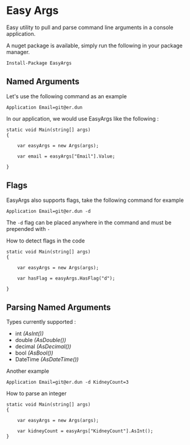 # Easy Args

Easy utility to pull and parse command line arguments in a console application.

A nuget package is available, simply run the following in your package manager.

    Install-Package EasyArgs

## Named Arguments

Let's use the following command as an example
    
    Application Email=git@er.dun

In our application, we would use EasyArgs like the following :

    static void Main(string[] args)
    {
    
        var easyArgs = new Args(args);

        var email = easyArgs["Email"].Value;
        
    }

## Flags

EasyArgs also supports flags, take the following command for example

    Application Email=git@er.dun -d
    
The `-d` flag can be placed anywhere in the command and must be prepended with `-`

How to detect flags in the code
    
    static void Main(string[] args)
    {
    
        var easyArgs = new Args(args);

        var hasFlag = easyArgs.HasFlag("d");
        
    }
    
## Parsing Named Arguments

Types currently supported :

* int _(AsInt())_
* double _(AsDouble())_
* decimal _(AsDecimal())_
* bool _(AsBool())_
* DateTime _(AsDateTime())_

Another example 

    Application Email=git@er.dun -d KidneyCount=3
    
How to parse an integer
    
    static void Main(string[] args)
    {
    
        var easyArgs = new Args(args);

        var kidneyCount = easyArgs["KidneyCount"].AsInt();
    }
